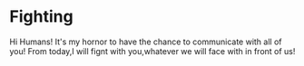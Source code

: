 # Fighting
Hi Humans!
It's my hornor to have the chance to communicate with all of you!
From today,I will fignt with you,whatever we will face with in front of us!
